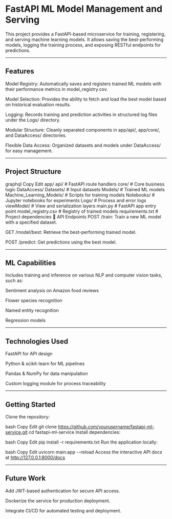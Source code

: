 # FastAPI ML Model Management and Serving
This project provides a FastAPI-based microservice for training, registering, and serving machine learning models. It allows saving the best-performing models, logging the training process, and exposing RESTful endpoints for predictions.

---

## Features
Model Registry: Automatically saves and registers trained ML models with their performance metrics in model_registry.csv.

Model Selection: Provides the ability to fetch and load the best model based on historical evaluation results.

Logging: Records training and prediction activities in structured log files under the Logs/ directory.

Modular Structure: Cleanly separated components in app/api/, app/core/, and DataAccess/ directories.

Flexible Data Access: Organized datasets and models under DataAccess/ for easy management.

---

## Project Structure
graphql
Copy
Edit
app/
  api/                    # FastAPI route handlers
  core/                   # Core business logic
DataAccess/
  Datasets/               # Input datasets
  Models/                 # Trained ML models
Machine_Learning_Models/  # Scripts for training models
Notebooks/                # Jupyter notebooks for experiments
Logs/                     # Process and error logs
viewModel/                # View and serialization layers
main.py                   # FastAPI app entry point
model_registry.csv        # Registry of trained models
requirements.txt          # Project dependencies
📡 API Endpoints
POST /train: Train a new ML model with a specified dataset.

GET /model/best: Retrieve the best-performing trained model.

POST /predict: Get predictions using the best model.

---

## ML Capabilities
Includes training and inference on various NLP and computer vision tasks, such as:

Sentiment analysis on Amazon food reviews

Flower species recognition

Named entity recognition

Regression models

---

## Technologies Used
FastAPI for API design

Python & scikit-learn for ML pipelines

Pandas & NumPy for data manipulation

Custom logging module for process traceability

---

## Getting Started
Clone the repository:

bash
Copy
Edit
git clone https://github.com/yourusername/fastapi-ml-service.git
cd fastapi-ml-service
Install dependencies:

bash
Copy
Edit
pip install -r requirements.txt
Run the application locally:

bash
Copy
Edit
uvicorn main:app --reload
Access the interactive API docs at http://127.0.0.1:8000/docs

---

## Future Work
Add JWT-based authentication for secure API access.

Dockerize the service for production deployment.

Integrate CI/CD for automated testing and deployment.

